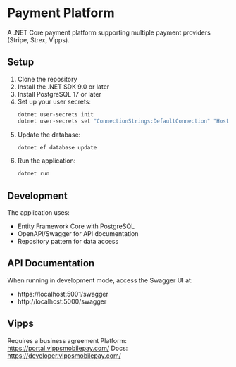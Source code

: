 # Payment Platform

A .NET Core payment platform supporting multiple payment providers (Stripe, Strex, Vipps).

## Setup

1. Clone the repository
2. Install the .NET SDK 9.0 or later
3. Install PostgreSQL 17 or later
4. Set up your user secrets:
   ```bash
   dotnet user-secrets init
   dotnet user-secrets set "ConnectionStrings:DefaultConnection" "Host=localhost;Database=paymentplatform;Username=your_username;Password=your_password"
   ```
5. Update the database:
   ```bash
   dotnet ef database update
   ```
6. Run the application:
   ```bash
   dotnet run
   ```

## Development

The application uses:
- Entity Framework Core with PostgreSQL
- OpenAPI/Swagger for API documentation
- Repository pattern for data access

## API Documentation

When running in development mode, access the Swagger UI at:
- https://localhost:5001/swagger
- http://localhost:5000/swagger 


## Vipps
Requires a business agreement
Platform:
https://portal.vippsmobilepay.com/
Docs:
https://developer.vippsmobilepay.com/